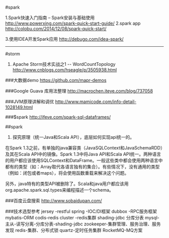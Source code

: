 #spark 

1.Spark快速入门指南 – Spark安装与基础使用
http://www.powerxing.com/spark-quick-start-guide/
2.spark app
  http://colobu.com/2014/12/08/spark-quick-start/
  
3.使用IDEA开发Spark应用
http://debugo.com/idea-spark/ <br/>



------



#storm
1. Apache Storm技术实战之1 -- WordCountTopology
 http://www.cnblogs.com/hseagle/p/3505938.html 
 
 
 ###大数据demo
 https://github.com/mapr-demos
 
 
 ###Google Guava 库用法整理
 http://macrochen.iteye.com/blog/737058
 
 
 ###JVM原理讲解和调优
 http://www.mamicode.com/info-detail-1028149.html
 
 ###$spark
 http://ifeve.com/spark-sql-dataframes/
 
 
 ##spark
 1. 探究原理（统一Java和Scala API），底层如何实现api统一的。

在Spark 1.3之前，有单独的java兼容类（JavaSQLContext和JavaSchemaRDD）及其在Scala API中的镜像。Spark 1.3中将Java API和Scala API统一。两种语言的用户都应该使用SQLContext和DataFrame。一般这些类中都会使用两种语言中都有的类型（如：Array取代各语言独有的集合）。有些情况下，没有通用的类型（例如：闭包或者maps），将会使用函数重载来解决这个问题。

另外，java特有的类型API被删除了。Scala和java用户都应该用org.apache.spark.sql.types来编程描述一个schema。

###百度云盘搜索
http://www.sobaidupan.com/


###技术选型参考
jersey -restful
spring -IOC/DI框架
dubbox -RPC服务框架
mybatis-ORM
codis-redis cluster -redis集群
shading-jdbc 分库分表
 mysql- 主从-读写分离-分库分表-shading-jdbc
 zookeeper-集群管理、服务治理、服务发现
 redis-集群、分布式锁
 quartz-定时任务集群
RocketMQ-MQ方案